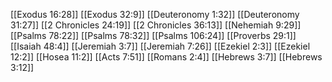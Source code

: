 [[Exodus 16:28]]
[[Exodus 32:9]]
[[Deuteronomy 1:32]]
[[Deuteronomy 31:27]]
[[2 Chronicles 24:19]]
[[2 Chronicles 36:13]]
[[Nehemiah 9:29]]
[[Psalms 78:22]]
[[Psalms 78:32]]
[[Psalms 106:24]]
[[Proverbs 29:1]]
[[Isaiah 48:4]]
[[Jeremiah 3:7]]
[[Jeremiah 7:26]]
[[Ezekiel 2:3]]
[[Ezekiel 12:2]]
[[Hosea 11:2]]
[[Acts 7:51]]
[[Romans 2:4]]
[[Hebrews 3:7]]
[[Hebrews 3:12]]
